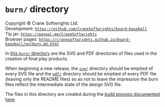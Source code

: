 # `burn/` directory

Copyright © Crane Softwrights Ltd.  
Development: [`https://github.com/CraneSoftwrights/board-baseball`](https://github.com/CraneSoftwrights/board-baseball)  
Tip jar: [`https://paypal.me/CraneSoftwrights`](https://paypal.me/CraneSoftwrights)  
Browser pages: [`https://cranesoftwrights.github.io/board-baseball/en/burn.md.html`](https://cranesoftwrights.github.io/board-baseball/en/burn.md.html)  

In [this `burn/` directory](../burn) are the SVG and PDF directories of files used in the creation of final play products.

When beginning a new release, the [`svg/`](svg) directory should be emptied of every SVG file and the [`pdf/`](pdf) directory should be emptied of every PDF file (leaving only the README files) so as not to leave the impression the burn files reflect the intermediate state of the design SVG file.

The files in this directory are created during the [build process documented here](build.md).